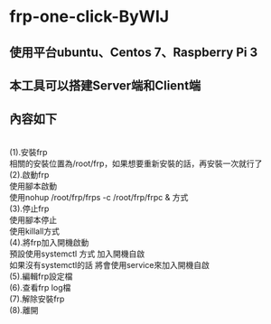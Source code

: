 # frp-one-click-ByWIJ
## 使用平台ubuntu、Centos 7、Raspberry Pi 3
## 本工具可以搭建Server端和Client端
## 內容如下
<br>
(1).安裝frp<br>
  相關的安裝位置為/root/frp，如果想要重新安裝的話，再安裝一次就行了<br>
(2).啟動frp<br>
  使用腳本啟動<br>
  使用nohup /root/frp/frps -c /root/frp/frpc & 方式<br>
(3).停止frp<br>
  使用腳本停止<br>
  使用killall方式<br>
(4).將frp加入開機啟動<br>
  預設使用systemctl 方式 加入開機自啟<br>
  如果沒有systemctl的話 將會使用service來加入開機自啟<br>
(5).編輯frp設定檔<br>
(6).查看frp log檔<br>
(7).解除安裝frp<br>
(8).離開<br>
